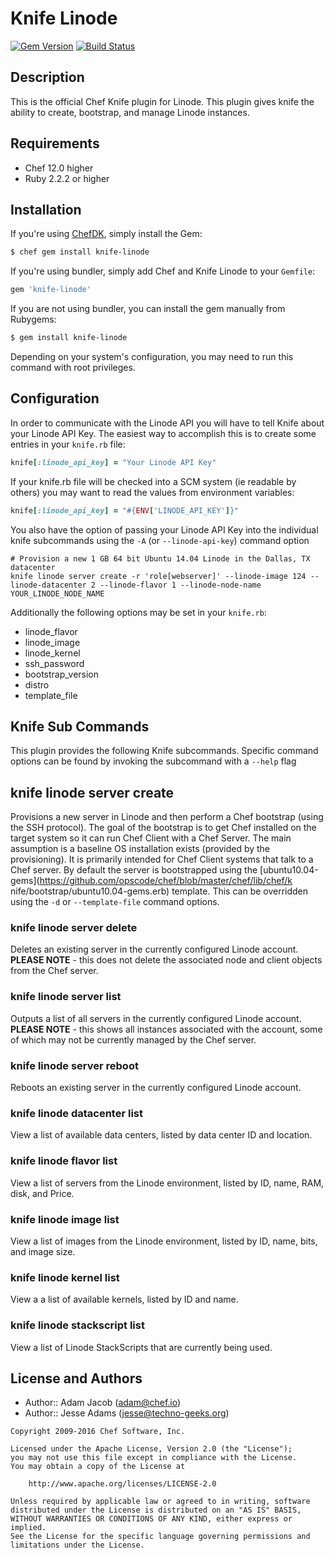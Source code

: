 # Knife Linode

[![Gem Version](https://badge.fury.io/rb/knife-linode.svg)](https://rubygems.org/gems/knife-linode) [![Build Status](https://travis-ci.org/chef/knife-linode.svg?branch=master)](https://travis-ci.org/chef/knife-linode)

## Description

This is the official Chef Knife plugin for Linode. This plugin gives knife the ability to create, bootstrap, and manage Linode instances.

## Requirements

- Chef 12.0 higher
- Ruby 2.2.2 or higher

## Installation

If you're using [ChefDK](https://downloads.chef.io/chef-dk/), simply install the Gem:

```bash
$ chef gem install knife-linode
```

If you're using bundler, simply add Chef and Knife Linode to your `Gemfile`:

```ruby
gem 'knife-linode'
```

If you are not using bundler, you can install the gem manually from Rubygems:

```bash
$ gem install knife-linode
```

Depending on your system's configuration, you may need to run this command with root privileges.

## Configuration

In order to communicate with the Linode API you will have to tell Knife about your Linode API Key. The easiest way to accomplish this is to create some entries in your `knife.rb` file:

```ruby
knife[:linode_api_key] = "Your Linode API Key"
```

If your knife.rb file will be checked into a SCM system (ie readable by others) you may want to read the values from environment variables:

```ruby
knife[:linode_api_key] = "#{ENV['LINODE_API_KEY']}"
```

You also have the option of passing your Linode API Key into the individual knife subcommands using the `-A` (or `--linode-api-key`) command option

```
# Provision a new 1 GB 64 bit Ubuntu 14.04 Linode in the Dallas, TX datacenter
knife linode server create -r 'role[webserver]' --linode-image 124 --linode-datacenter 2 --linode-flavor 1 --linode-node-name YOUR_LINODE_NODE_NAME
```

Additionally the following options may be set in your `knife.rb`:

- linode_flavor
- linode_image
- linode_kernel
- ssh_password
- bootstrap_version
- distro
- template_file

## Knife Sub Commands

This plugin provides the following Knife subcommands. Specific command options can be found by invoking the subcommand with a `--help` flag

## knife linode server create

Provisions a new server in Linode and then perform a Chef bootstrap (using the SSH protocol). The goal of the bootstrap is to get Chef installed on the target system so it can run Chef Client with a Chef Server. The main assumption is a baseline OS installation exists (provided by the provisioning). It is primarily intended for Chef Client systems that talk to a Chef server. By default the server is bootstrapped using the [ubuntu10.04-gems](https://github.com/opscode/chef/blob/master/chef/lib/chef/k
nife/bootstrap/ubuntu10.04-gems.erb) template. This can be overridden using the `-d` or `--template-file` command options.

### knife linode server delete

Deletes an existing server in the currently configured Linode account. **PLEASE NOTE** - this does not delete the associated node and client objects from the Chef server.

### knife linode server list

Outputs a list of all servers in the currently configured Linode account. **PLEASE NOTE** - this shows all instances associated with the account, some of which may not be currently managed by the Chef server.

### knife linode server reboot

Reboots an existing server in the currently configured Linode account.

### knife linode datacenter list

View a list of available data centers, listed by data center ID and location.

### knife linode flavor list

View a list of servers from the Linode environment, listed by ID, name, RAM, disk, and Price.

### knife linode image list

View a list of images from the Linode environment, listed by ID, name, bits, and image size.

### knife linode kernel list

View a a list of available kernels, listed by ID and name.

### knife linode stackscript list

View a list of Linode StackScripts that are currently being used.

## License and Authors

- Author:: Adam Jacob ([adam@chef.io](mailto:adam@chef.io))
- Author:: Jesse Adams ([jesse@techno-geeks.org](mailto:jesse@techno-geeks.org))

```text
Copyright 2009-2016 Chef Software, Inc.

Licensed under the Apache License, Version 2.0 (the "License");
you may not use this file except in compliance with the License.
You may obtain a copy of the License at

    http://www.apache.org/licenses/LICENSE-2.0

Unless required by applicable law or agreed to in writing, software
distributed under the License is distributed on an "AS IS" BASIS,
WITHOUT WARRANTIES OR CONDITIONS OF ANY KIND, either express or implied.
See the License for the specific language governing permissions and
limitations under the License.
```
